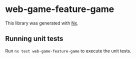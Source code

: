 # web-game-feature-game

This library was generated with [Nx](https://nx.dev).

## Running unit tests

Run `nx test web-game-feature-game` to execute the unit tests.

